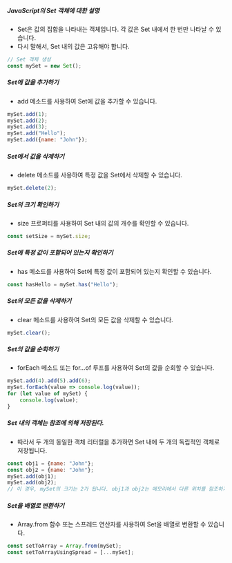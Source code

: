 ##### JavaScript의 Set 객체에 대한 설명
 * Set은 값의 집합을 나타내는 객체입니다. 각 값은 Set 내에서 한 번만 나타날 수 있습니다.
 * 다시 말해서, Set 내의 값은 고유해야 합니다.
```js
// Set 객체 생성
const mySet = new Set();
```
##### Set에 값을 추가하기
 * add 메소드를 사용하여 Set에 값을 추가할 수 있습니다.
```js
mySet.add(1);
mySet.add(2);
mySet.add(3);
mySet.add("Hello");
mySet.add({name: "John"});
```
##### Set에서 값을 삭제하기
 * delete 메소드를 사용하여 특정 값을 Set에서 삭제할 수 있습니다.
```js
mySet.delete(2);
```
##### Set의 크기 확인하기
 * size 프로퍼티를 사용하여 Set 내의 값의 개수를 확인할 수 있습니다.
```js
const setSize = mySet.size;
```
##### Set에 특정 값이 포함되어 있는지 확인하기
 * has 메소드를 사용하여 Set에 특정 값이 포함되어 있는지 확인할 수 있습니다.
```js
const hasHello = mySet.has("Hello");
```
##### Set의 모든 값을 삭제하기
 * clear 메소드를 사용하여 Set의 모든 값을 삭제할 수 있습니다.
```js
mySet.clear();
```
##### Set의 값을 순회하기
 * forEach 메소드 또는 for...of 루프를 사용하여 Set의 값을 순회할 수 있습니다.
```js
mySet.add(4).add(5).add(6);
mySet.forEach(value => console.log(value));
for (let value of mySet) {
    console.log(value);
}
```
##### Set 내의 객체는 참조에 의해 저장된다.
 * 따라서 두 개의 동일한 객체 리터럴을 추가하면 Set 내에 두 개의 독립적인 객체로 저장됩니다.
```js
const obj1 = {name: "John"};
const obj2 = {name: "John"};
mySet.add(obj1);
mySet.add(obj2);
// 이 경우, mySet의 크기는 2가 됩니다. obj1과 obj2는 메모리에서 다른 위치를 참조하기 때문입니다.
```
##### Set을 배열로 변환하기
 * Array.from 함수 또는 스프레드 연산자를 사용하여 Set을 배열로 변환할 수 있습니다.
```js
const setToArray = Array.from(mySet);
const setToArrayUsingSpread = [...mySet];
```
